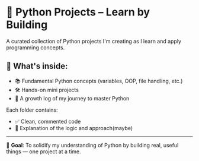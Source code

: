 # 🐍 Python Projects – Learn by Building

A curated collection of Python projects I'm creating as I learn and apply programming concepts.

## 📌 What's inside:
- 📚 Fundamental Python concepts (variables, OOP, file handling, etc.)
- 🛠️ Hands-on mini projects 
- 🚀 A growth log of my journey to master Python

Each folder contains:
- ✅ Clean, commented code
- 📝 Explanation of the logic and approach(maybe)

---

📖 **Goal**: To solidify my understanding of Python by building real, useful things — one project at a time.
